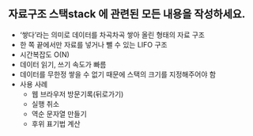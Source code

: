 ## 자료구조 스택stack 에 관련된 모든 내용을 작성하세요.

- ‘쌓다’라는 의미로 데이터를 차곡차곡 쌓아 올린 형태의 자료 구조
- 한 쪽 끝에서만 자료를 넣거나 뺄 수 있는 LIFO 구조
- 시간복잡도 O(N)
- 데이터 읽기, 쓰기 속도가 빠름
- 데이터를 무한정 쌓을 수 없기 때문에 스택의 크기를 지정해주어야 함
- 사용 사례
  - 웹 브라우저 방문기록(뒤로가기)
  - 실행 취소
  - 역순 문자열 만들기
  - 후위 표기법 계산
